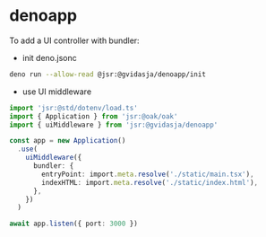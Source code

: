 # denoapp

To add a UI controller with bundler:

* init deno.jsonc
```bash
deno run --allow-read @jsr:@gvidasja/denoapp/init
```

* use UI middleware

```ts
import 'jsr:@std/dotenv/load.ts'
import { Application } from 'jsr:@oak/oak'
import { uiMiddleware } from 'jsr:@gvidasja/denoapp'

const app = new Application()
  .use(
    uiMiddleware({
      bundler: {
        entryPoint: import.meta.resolve('./static/main.tsx'),
        indexHTML: import.meta.resolve('./static/index.html'),
      },
    })
  )

await app.listen({ port: 3000 })
```
